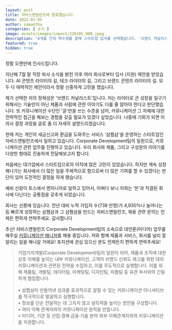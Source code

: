```yaml
---
layout: post
title: 자비스앤빌런즈에 합류했습니다.
date: 2022-01-05
author: samantha
categories: [ 소식 ]
image: assets/images/inpost/220105_000.jpeg
description: "4개월 간의 백수생활 끝에 스타트업 입사를 선택했습니다. '브랜드 저널리스트'라는 정체성을 수립하고 관련 성공 경험을 만들어보고자 합니다."
featured: true
hidden: true
---
```


정말 오랜만에 인사드립니다.

지난해 7월 말 직장 퇴사 소식을 밝힌 이후 여러 회사로부터 입사 (지원) 제안을 받았습니다. AI 콘텐츠 라이터의 길, 테크 라이터의 길, 그리고 브랜드 콘텐츠 라이터의 길. 모두 다 매력적인 제안이라서 정말 신중하게 고민을 했습니다.

제가 선택한 저의 정체성은 '브랜드 저널리스트'입니다. 저는 라이터로 큰 성장을 일구기 위해서는 기술만이 아닌 제품과 사람에 관한 이야기도 다룰 줄 알아야 한다고 판단했습니다. 또 커뮤니케이션 수단인 '글'만을 쓰는 수준을 넘어, 커뮤니케이션 그 자체에 대한 전략적인 접근을 해보는 경험을 갖출 필요가 있겠다 싶었습니다. 나중에 기회가 되면 이 의사 결정 과정을 글로 좀 더 자세히 설명드리겠습니다.

현재 저는 개인의 세금신고와 환급을 도와주는 서비스 ‘삼쩜삼'을 운영하는 스타트업인 자비스앤빌런즈에서 일하고 있습니다. Corporate Development팀의 일원으로, 커뮤니케이션 관련 업무를 진행하고 있습니다. 우리 회사와 제품, 그리고 구성원의 이야기를 다양한 형태로 진솔하게 전달해보고자 합니다.

처음에는 대기업에서 스타트업으로의 이직에 많은 고민이 있었습니다. 하지만 계속 성장해나가는 회사에서 더 많은 일을 주체적으로 함으로써 더 많은 기여를 할 수 있겠다는 판단이 있어 도전적인 결정을 하게 됐습니다.

예비 신랑이 토스에서 엔지니어로 일하고 있어서, 어쩌다 보니 저희는 ‘돈’과 직결된 회사에 다닌다는 공통점을 갖추게 되었습니다.

회사는 선릉에 있습니다. 전년 대비 누적 가입자 수(738 만명)가 4,930%나 늘어나는 등 빠르게 성장하는 삼쩜삼과 그 삼쩜삼을 만드는 자비스앤빌런즈, 채용 관련 문의는 언제든 편하게 연락주세요. 감사합니다

추신! 자비스앤빌런즈 Corporate Development팀의 소속으로 대언론(미디어) 업무를 해주실 [커뮤니케이션 매니저](http://wntd.co/37452d12)를 채용 중입니다. 저와 함께 제품과 서비스, 회사를 널리 잘 알리는 일을 해나갈 거에요! 포지션에 관심 있으신 분도 언제든지 편하게 연락주세요!


>기업가치개발(Corporate Development)팀의 일원이 되어, 제품과 조직에 대한 상호 이해를 높이는 내부 커뮤니케이션, 고객의 브랜드 신뢰도 제고를 위한 대외 커뮤니케이션과 관련된 전략을 수립하고, 이를 주도적으로 실행합니다. 이를 위해 제품팀, 개발팀, 데이터팀, 마케팅팀, 디자인팀, 피플팀 등 유관 부서와의 긴밀하게 협업합니다.<br/><br/>
>• 삼쩜삼이 만들어낸 성과를 효과적으로 알릴 수 있는 커뮤니케이션 이니셔티브를 적극적으로 발굴하고 실행합니다.<br/>
>• 정보를 단순 전달하는 데 그치지 않고 설득력을 높이는 방안을 구상합니다.<br/>
>• 여러 이해 관계자와의 커뮤니케이션 원칙을 만듭니다.<br/>
>• 미디어, 기관 등 산업∙경제∙금융∙기술 분야 외부 이해관계자와의 커뮤니케이션을 지원합니다.
